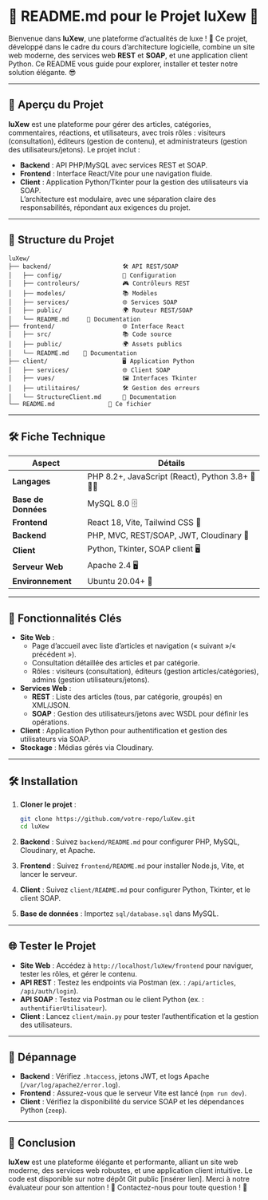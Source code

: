 # 📖 README.md pour le Projet luXew 🌟

Bienvenue dans **luXew**, une plateforme d’actualités de luxe ! 🎉 Ce projet, développé dans le cadre du cours d’architecture logicielle, combine un site web moderne, des services web **REST** et **SOAP**, et une application client Python. Ce README vous guide pour explorer, installer et tester notre solution élégante. 😎

---

## 🚀 Aperçu du Projet

**luXew** est une plateforme pour gérer des articles, catégories, commentaires, réactions, et utilisateurs, avec trois rôles : visiteurs (consultation), éditeurs (gestion de contenu), et administrateurs (gestion des utilisateurs/jetons). Le projet inclut :

- **Backend** : API PHP/MySQL avec services REST et SOAP.
- **Frontend** : Interface React/Vite pour une navigation fluide.
- **Client** : Application Python/Tkinter pour la gestion des utilisateurs via SOAP.\
  L’architecture est modulaire, avec une séparation claire des responsabilités, répondant aux exigences du projet.

---

## 📂 Structure du Projet

```plaintext
luXew/
├── backend/                    🛠️ API REST/SOAP
│   ├── config/                 🔗 Configuration
│   ├── controleurs/            🎮 Contrôleurs REST
│   ├── modeles/                📚 Modèles
│   ├── services/               🌐 Services SOAP
│   ├── public/                 🌍 Routeur REST/SOAP
│   └── README.md     📖 Documentation
├── frontend/                   🌐 Interface React
│   ├── src/                    📚 Code source
│   ├── public/                 🌍 Assets publics
│   └── README.md    📖 Documentation
├── client/                     🖥️ Application Python
│   ├── services/               🌐 Client SOAP
│   ├── vues/                   🖼️ Interfaces Tkinter
│   ├── utilitaires/            🛠️ Gestion des erreurs
│   └── StructureClient.md      📖 Documentation
└── README.md               📖 Ce fichier
```

---

## 🛠️ Fiche Technique

| Aspect | Détails |
| --- | --- |
| **Langages** | PHP 8.2+, JavaScript (React), Python 3.8+ 🐘🌐🐍 |
| **Base de Données** | MySQL 8.0 🗄️ |
| **Frontend** | React 18, Vite, Tailwind CSS 🚀 |
| **Backend** | PHP, MVC, REST/SOAP, JWT, Cloudinary 📸 |
| **Client** | Python, Tkinter, SOAP client 🖥️ |
| **Serveur Web** | Apache 2.4 🖥️ |
| **Environnement** | Ubuntu 20.04+ 🐧 |

---

## 🎯 Fonctionnalités Clés

- **Site Web** :
  - Page d’accueil avec liste d’articles et navigation (« suivant »/« précédent »).
  - Consultation détaillée des articles et par catégorie.
  - Rôles : visiteurs (consultation), éditeurs (gestion articles/catégories), admins (gestion utilisateurs/jetons).
- **Services Web** :
  - **REST** : Liste des articles (tous, par catégorie, groupés) en XML/JSON.
  - **SOAP** : Gestion des utilisateurs/jetons avec WSDL pour définir les opérations.
- **Client** : Application Python pour authentification et gestion des utilisateurs via SOAP.
- **Stockage** : Médias gérés via Cloudinary.

---

## 🛠️ Installation

1. **Cloner le projet** :

   ```bash
   git clone https://github.com/votre-repo/luXew.git
   cd luXew
   ```

2. **Backend** : Suivez `backend/README.md` pour configurer PHP, MySQL, Cloudinary, et Apache.

3. **Frontend** : Suivez `frontend/README.md` pour installer Node.js, Vite, et lancer le serveur.

4. **Client** : Suivez `client/README.md` pour configurer Python, Tkinter, et le client SOAP.

5. **Base de données** : Importez `sql/database.sql` dans MySQL.

---

## 🌐 Tester le Projet

- **Site Web** : Accédez à `http://localhost/luXew/frontend` pour naviguer, tester les rôles, et gérer le contenu.
- **API REST** : Testez les endpoints via Postman (ex. : `/api/articles`, `/api/auth/login`).
- **API SOAP** : Testez via Postman ou le client Python (ex. : `authentifierUtilisateur`).
- **Client** : Lancez `client/main.py` pour tester l’authentification et la gestion des utilisateurs.

---

## 🐞 Dépannage

- **Backend** : Vérifiez `.htaccess`, jetons JWT, et logs Apache (`/var/log/apache2/error.log`).
- **Frontend** : Assurez-vous que le serveur Vite est lancé (`npm run dev`).
- **Client** : Vérifiez la disponibilité du service SOAP et les dépendances Python (`zeep`).

---

## 🎉 Conclusion

**luXew** est une plateforme élégante et performante, alliant un site web moderne, des services web robustes, et une application client intuitive. Le code est disponible sur notre dépôt Git public \[insérer lien\]. Merci à notre évaluateur pour son attention ! 🌟 Contactez-nous pour toute question ! 📩